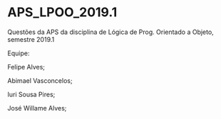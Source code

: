 # APS_LPOO_2019.1
Questões da APS da disciplina de Lógica de Prog. Orientado a Objeto, semestre 2019.1

Equipe:

Felipe Alves;

Abimael Vasconcelos;

Iuri Sousa Pires;

José Willame Alves;
